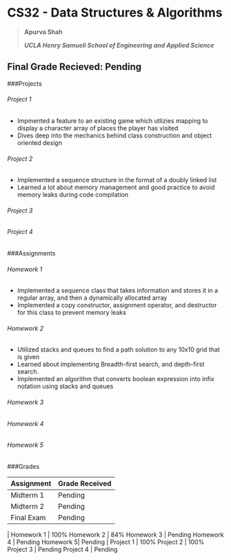 # CS32  - Data Structures & Algorithms
> **Apurva Shah** 
> 
> ***UCLA Henry Samueli School of Engineering and Applied Science***

## Final Grade Recieved: Pending
###Projects
###### Project 1
- Impmented a feature to an existing game which utlizies mapping to display a character array of places the player has visited
- Dives deep into the mechanics behind class construction and object oriented design

###### Project 2
- Implemented a sequence structure in the format of a doubly linked list
- Learned a lot about memory management and good practice to avoid memory leaks during code compilation

###### Project 3
###### Project 4

###Assignments
###### Homework 1
- Implemented a sequence class that takes information and stores it in a regular array, and then a dynamically allocated array
- Implemented a copy constructor, assignment operator, and destructor for this class to prevent memory leaks

###### Homework 2
- Utilized stacks and queues to find a path solution to any 10x10 grid that is given
- Learned about implementing Breadth-first search, and depth-first search.
- Implemented an algorithm that converts boolean expression into infix notation using stacks and queues
###### Homework 3
###### Homework 4
###### Homework 5

###Grades
                    
Assignment  | Grade Received
------------- | -------------
Midterm 1 | Pending
Midterm 2 | Pending
Final Exam | Pending
|
Homework 1   | 100%
Homework 2  | 84%
Homework 3  | Pending
Homework 4  | Pending
Homework  5| Pending
|
Project 1 | 100%
Project 2 | 100%
Project 3 | Pending
Project 4 | Pending
